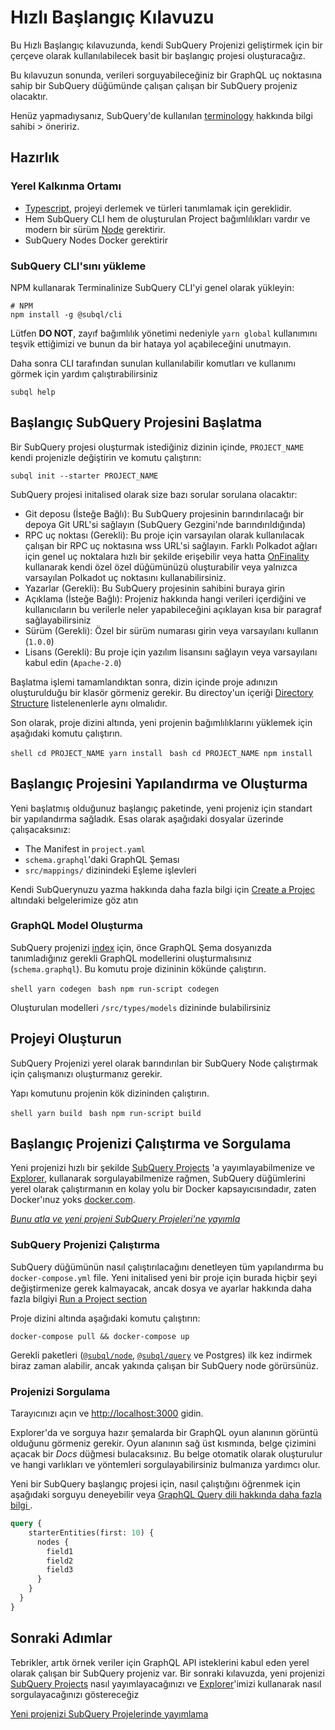 # Hızlı Başlangıç Kılavuzu

Bu Hızlı Başlangıç kılavuzunda, kendi SubQuery Projenizi geliştirmek için bir çerçeve olarak kullanılabilecek basit bir başlangıç projesi oluşturacağız.

Bu kılavuzun sonunda, verileri sorguyabileceğiniz bir GraphQL uç noktasına sahip bir SubQuery düğümünde çalışan çalışan bir SubQuery projeniz olacaktır.

Henüz yapmadıysanız, SubQuery'de kullanılan [terminology](../#terminology) hakkında bilgi sahibi > öneririz.

## Hazırlık

### Yerel Kalkınma Ortamı

- [Typescript](https://www.typescriptlang.org/), projeyi derlemek ve türleri tanımlamak için gereklidir.
- Hem SubQuery CLI hem de oluşturulan Project bağımlılıkları vardır ve modern bir sürüm [Node](https://nodejs.org/en/) gerektirir.
- SubQuery Nodes Docker gerektirir

### SubQuery CLI'sını yükleme

NPM kullanarak Terminalinize SubQuery CLI'yi genel olarak yükleyin:

```shell
# NPM
npm install -g @subql/cli
```

Lütfen **DO NOT**, zayıf bağımlılık yönetimi nedeniyle `yarn global` kullanımını teşvik ettiğimizi ve bunun da bir hataya yol açabileceğini unutmayın.

Daha sonra CLI tarafından sunulan kullanılabilir komutları ve kullanımı görmek için yardım çalıştırabilirsiniz

```shell
subql help
```

## Başlangıç SubQuery Projesini Başlatma

Bir SubQuery projesi oluşturmak istediğiniz dizinin içinde, `PROJECT_NAME` kendi projenizle değiştirin ve komutu çalıştırın:

```shell
subql init --starter PROJECT_NAME
```

SubQuery projesi initalised olarak size bazı sorular sorulana olacaktır:

- Git deposu (İsteğe Bağlı): Bu SubQuery projesinin barındırılacağı bir depoya Git URL'si sağlayın (SubQuery Gezgini'nde barındırıldığında)
- RPC uç noktası (Gerekli): Bu proje için varsayılan olarak kullanılacak çalışan bir RPC uç noktasına wss URL'si sağlayın. Farklı Polkadot ağları için genel uç noktalara hızlı bir şekilde erişebilir veya hatta [OnFinality](https://app.onfinality.io) kullanarak kendi özel özel düğümünüzü oluşturabilir veya yalnızca varsayılan Polkadot uç noktasını kullanabilirsiniz.
- Yazarlar (Gerekli): Bu SubQuery projesinin sahibini buraya girin
- Açıklama (İsteğe Bağlı): Projeniz hakkında hangi verileri içerdiğini ve kullanıcıların bu verilerle neler yapabileceğini açıklayan kısa bir paragraf sağlayabilirsiniz
- Sürüm (Gerekli): Özel bir sürüm numarası girin veya varsayılanı kullanın (`1.0.0`)
- Lisans (Gerekli): Bu proje için yazılım lisansını sağlayın veya varsayılanı kabul edin (`Apache-2.0`)

Başlatma işlemi tamamlandıktan sonra, dizin içinde proje adınızın oluşturulduğu bir klasör görmeniz gerekir. Bu directoy'un içeriği [Directory Structure](../create/introduction.md#directory-structure) listelenenlerle aynı olmalıdır.

Son olarak, proje dizini altında, yeni projenin bağımlılıklarını yüklemek için aşağıdaki komutu çalıştırın.

<CodeGroup> <CodeGroupItem title="YARN" active> ```shell cd PROJECT_NAME yarn install ``` </CodeGroupItem>
<CodeGroupItem title="NPM"> ```bash cd PROJECT_NAME npm install ``` </CodeGroupItem> </CodeGroup>

## Başlangıç Projesini Yapılandırma ve Oluşturma

Yeni başlatmış olduğunuz başlangıç paketinde, yeni projeniz için standart bir yapılandırma sağladık. Esas olarak aşağıdaki dosyalar üzerinde çalışacaksınız:

- The Manifest in `project.yaml`
- `schema.graphql`'daki GraphQL Şeması
- `src/mappings/` dizinindeki Eşleme işlevleri

Kendi SubQuerynuzu yazma hakkında daha fazla bilgi için [ Create a Projec](../create/introduction.md) altındaki belgelerimize göz atın

### GraphQL Model Oluşturma

SubQuery projenizi [index](../run/run.md) için, önce GraphQL Şema dosyanızda tanımladığınız gerekli GraphQL modellerini oluşturmalısınız (`schema.graphql`). Bu komutu proje dizininin kökünde çalıştırın.

<CodeGroup> <CodeGroupItem title="YARN" active> ```shell yarn codegen ``` </CodeGroupItem>
<CodeGroupItem title="NPM"> ```bash npm run-script codegen ``` </CodeGroupItem> </CodeGroup>

Oluşturulan modelleri `/src/types/models` dizininde bulabilirsiniz

## Projeyi Oluşturun

SubQuery Projenizi yerel olarak barındırılan bir SubQuery Node çalıştırmak için çalışmanızı oluşturmanız gerekir.

Yapı komutunu projenin kök dizininden çalıştırın.

<CodeGroup> <CodeGroupItem title="YARN" active> ```shell yarn build ``` </CodeGroupItem>
<CodeGroupItem title="NPM"> ```bash npm run-script build ``` </CodeGroupItem> </CodeGroup>

## Başlangıç Projenizi Çalıştırma ve Sorgulama

Yeni projenizi hızlı bir şekilde [SubQuery Projects](https://project.subquery.network) 'a yayımlayabilmenize ve [Explorer](https://explorer.subquery.network),  kullanarak sorgulayabilmenize rağmen, SubQuery düğümlerini yerel olarak çalıştırmanın en kolay yolu bir Docker kapsayıcısındadır, zaten Docker'ınuz yoks [docker.com](https://docs.docker.com/get-docker/).

[_Bunu atla ve yeni projeni SubQuery Projeleri'ne yayımla_](../publish/publish.md)</em></a></em></a>

### SubQuery Projenizi Çalıştırma

SubQuery düğümünün nasıl çalıştırılacağını denetleyen tüm yapılandırma bu `docker-compose.yml` file. Yeni initalised yeni bir proje için burada hiçbir şeyi değiştirmenize gerek kalmayacak, ancak dosya ve ayarlar hakkında daha fazla bilgiyi [Run a Project section](../run/run.md)

Proje dizini altında aşağıdaki komutu çalıştırın:

```shell
docker-compose pull && docker-compose up
```

Gerekli paketleri ([`@subql/node`](https://www.npmjs.com/package/@subql/node), [`@subql/query`](https://www.npmjs.com/package/@subql/query) ve Postgres) ilk kez indirmek biraz zaman alabilir, ancak yakında çalışan bir SubQuery node görürsünüz.

### Projenizi Sorgulama

Tarayıcınızı açın ve [http://localhost:3000](http://localhost:3000) gidin.

Explorer'da ve sorguya hazır şemalarda bir GraphQL oyun alanının görüntü olduğunu görmeniz gerekir. Oyun alanının sağ üst kısmında, belge çizimini açacak bir _Docs_ düğmesi bulacaksınız. Bu belge otomatik olarak oluşturulur ve hangi varlıkları ve yöntemleri sorgulayabilirsiniz bulmanıza yardımcı olur.

Yeni bir SubQuery başlangıç projesi için, nasıl çalıştığını öğrenmek için aşağıdaki sorguyu deneyebilir veya [GraphQL Query dili hakkında daha fazla bilgi ](../query/graphql.md).

```graphql
query {
    starterEntities(first: 10) {
      nodes {
        field1
        field2
        field3
      }
    }
  }
}
```

## Sonraki Adımlar

Tebrikler, artık örnek veriler için GraphQL API isteklerini kabul eden yerel olarak çalışan bir SubQuery projeniz var. Bir sonraki kılavuzda, yeni projenizi [SubQuery Projects](https://project.subquery.network) nasıl yayımlayacağınızı ve [Explorer](https://explorer.subquery.network)'imizi kullanarak nasıl sorgulayacağınızı göstereceğiz

[Yeni projenizi SubQuery Projelerinde yayımlama](../publish/publish.md)
